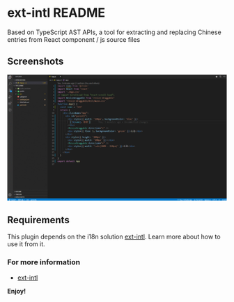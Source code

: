 # ext-intl README

Based on TypeScript AST APIs, a tool for extracting and replacing Chinese entries from React component / js source files

## Screenshots

![screenshot](features.gif)

## Requirements

This plugin depends on the i18n solution [ext-intl](https://www.npmjs.com/package/ext-intl). Learn more about how to use it from it.

### For more information

- [ext-intl](https://www.npmjs.com/package/ext-intl)

**Enjoy!**
